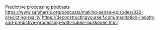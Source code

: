 Predictive processing podcasts
https://www.samharris.org/podcasts/making-sense-episodes/322-predicting-reality
https://deconstructingyourself.com/meditation-insight-and-predictive-processing-with-ruben-laukkonen.html